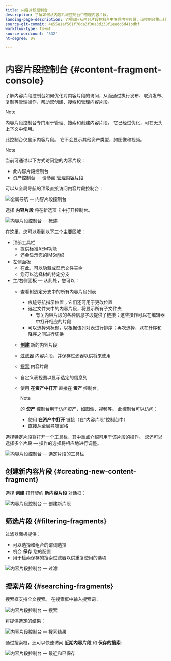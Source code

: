 ```yaml
---
title: 内容片段控制台
description: 了解如何从内容片段控制台中管理内容片段。
landing-page-description: 了解如何从内容片段控制台中管理内容片段，该控制台重点针对无头用例的大量内容片段使用。
source-git-commit: 4e55e1af561f76da3f30a3d238f1eedd6d41bdbf
workflow-type: tm+mt
source-wordcount: '532'
ht-degree: 0%

---
```



# 内容片段控制台  {#content-fragment-console}

了解内容片段控制台如何优化对内容片段的访问，从而通过执行发布、取消发布、复制等管理操作，帮助您创建、搜索和管理内容片段。

>[!NOTE]
>
>内容片段控制台专门用于管理、搜索和创建内容片段。 它已经过优化，可在无头上下文中使用。
>
>此控制台仅显示内容片段。 它不会显示其他资产类型，如图像和视频。

>[!NOTE]
>
>当前可通过以下方式访问您的内容片段：
>
>* 此内容片段控制台
>* 资产控制台 — 请参阅 [管理内容片段](/help/assets/content-fragments/content-fragments-managing.md)


可以从全局导航的顶级直接访问内容片段控制台：

![全局导航 — 内容片段控制台](assets/cfc-global-navigation.png)

选择 **内容片段** 将在新选项卡中打开控制台。

![内容片段控制台 — 概述](assets/cfc-console-overview.png)

在这里，您可以看到以下三个主要区域：

* 顶部工具栏
   * 提供标准AEM功能
   * 还会显示您的IMS组织
* 左侧面板
   * 在此，可以隐藏或显示文件夹树
   * 您可以选择树的特定分支
* 主/右侧面板 — 从此处，您可以：
   * 查看树选定分支中的所有内容片段列表
      * 痕迹导航指示位置；它们还可用于更改位置
      * 选定文件夹中的内容片段，将显示所有子文件夹
         * 有关内容片段的各种信息字段提供了链接；这些操作可以在编辑器中打开相应的片段
      * 可以选择列标题，以根据该列对表进行排序；再次选择，以在升序和降序之间进行切换
   * **[创建](#creating-new-content-fragment)** 新的内容片段
   * [过滤器](#filtering-fragments) 内容片段，并保存过滤器以供将来使用
   * [搜索](#searching-fragments) 内容片段
   * 自定义表视图以显示选定的信息列
   * 使用 **在资产中打开** 直接在 **资产** 控制台。

      >[!NOTE]
      >
      >的 **资产** 控制台用于访问资产，如图像、视频等。  此控制台可以访问：
      >
      >* 使用 **在资产中打开** 链接（在“内容片段”控制台中）
      >* 直接从全局导航窗格


选择特定片段将打开一个工具栏，其中重点介绍可用于该片段的操作。 您还可以选择多个片段 — 操作的选择将相应地进行调整。

![内容片段控制台 — 选定片段的工具栏](assets/cfc-fragment-toolbar.png)

## 创建新内容片段 {#creating-new-content-fragment}

选择 **创建** 打开契约 **新内容片段** 对话框：

![内容片段控制台 — 创建新片段](assets/cfc-console-create.png)

## 筛选片段 {#filtering-fragments}

过滤器面板提供：

* 可以选择和组合的谓词选择
* 机会 **保存** 您的配置
* 用于检索保存的搜索过滤器以供重复使用的选项

![内容片段控制台 — 过滤](assets/cfc-console-filter.png)

## 搜索片段 {#searching-fragments}

搜索框支持全文搜索。 在搜索框中输入搜索词：

![内容片段控制台 — 搜索](assets/cfc-console-search-01.png)

将提供选定的结果：

![内容片段控制台 — 搜索结果](assets/cfc-console-search-02.png)

通过搜索框，还可以快速访问 **近期内容片段** 和 **保存的搜索**:

![内容片段控制台 — 最近和已保存](assets/cfc-console-search-03.png)

